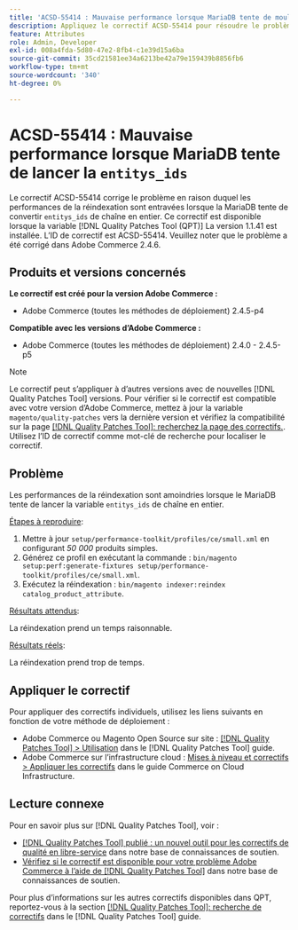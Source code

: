 ```yaml
---
title: 'ACSD-55414 : Mauvaise performance lorsque MariaDB tente de mouler les entitys_ids'
description: Appliquez le correctif ACSD-55414 pour résoudre le problème Adobe Commerce lorsque la MariaDB tente de convertir `entitys_ids` de chaîne en entier, ce qui entrave les performances de la réindexation.
feature: Attributes
role: Admin, Developer
exl-id: 008a4fda-5d80-47e2-8fb4-c1e39d15a6ba
source-git-commit: 35cd21581ee34a6213be42a79e159439b8856fb6
workflow-type: tm+mt
source-wordcount: '340'
ht-degree: 0%

---
```


# ACSD-55414 : Mauvaise performance lorsque MariaDB tente de lancer la `entitys_ids`

Le correctif ACSD-55414 corrige le problème en raison duquel les performances de la réindexation sont entravées lorsque la MariaDB tente de convertir `entitys_ids` de chaîne en entier. Ce correctif est disponible lorsque la variable [!DNL Quality Patches Tool (QPT)] La version 1.1.41 est installée. L’ID de correctif est ACSD-55414. Veuillez noter que le problème a été corrigé dans Adobe Commerce 2.4.6.

## Produits et versions concernés

**Le correctif est créé pour la version Adobe Commerce :**

* Adobe Commerce (toutes les méthodes de déploiement) 2.4.5-p4

**Compatible avec les versions d’Adobe Commerce :**

* Adobe Commerce (toutes les méthodes de déploiement) 2.4.0 - 2.4.5-p5

>[!NOTE]
>
>Le correctif peut s’appliquer à d’autres versions avec de nouvelles [!DNL Quality Patches Tool] versions. Pour vérifier si le correctif est compatible avec votre version d’Adobe Commerce, mettez à jour la variable `magento/quality-patches` vers la dernière version et vérifiez la compatibilité sur la page [[!DNL Quality Patches Tool]: recherchez la page des correctifs.](https://experienceleague.adobe.com/tools/commerce-quality-patches/index.html). Utilisez l’ID de correctif comme mot-clé de recherche pour localiser le correctif.

## Problème

Les performances de la réindexation sont amoindries lorsque le MariaDB tente de lancer la variable `entitys_ids` de chaîne en entier.

<u>Étapes à reproduire</u>:

1. Mettre à jour `setup/performance-toolkit/profiles/ce/small.xml` en configurant *50 000* produits simples.
1. Générez ce profil en exécutant la commande : `bin/magento setup:perf:generate-fixtures setup/performance-toolkit/profiles/ce/small.xml`.
1. Exécutez la réindexation : `bin/magento indexer:reindex catalog_product_attribute`.

<u>Résultats attendus</u>:

La réindexation prend un temps raisonnable.

<u>Résultats réels</u>:

La réindexation prend trop de temps.

## Appliquer le correctif

Pour appliquer des correctifs individuels, utilisez les liens suivants en fonction de votre méthode de déploiement :

* Adobe Commerce ou Magento Open Source sur site : [[!DNL Quality Patches Tool] > Utilisation](https://experienceleague.adobe.com/docs/commerce-operations/tools/quality-patches-tool/usage.html) dans le [!DNL Quality Patches Tool] guide.
* Adobe Commerce sur l’infrastructure cloud : [Mises à niveau et correctifs > Appliquer les correctifs](https://experienceleague.adobe.com/docs/commerce-cloud-service/user-guide/develop/upgrade/apply-patches.html) dans le guide Commerce on Cloud Infrastructure.

## Lecture connexe

Pour en savoir plus sur [!DNL Quality Patches Tool], voir :

* [[!DNL Quality Patches Tool] publié : un nouvel outil pour les correctifs de qualité en libre-service](/help/announcements/adobe-commerce-announcements/magento-quality-patches-released-new-tool-to-self-serve-quality-patches.md) dans notre base de connaissances de soutien.
* [Vérifiez si le correctif est disponible pour votre problème Adobe Commerce à l’aide de [!DNL Quality Patches Tool]](/help/support-tools/patches-available-in-qpt-tool/check-patch-for-magento-issue-with-magento-quality-patches.md) dans notre base de connaissances de soutien.

Pour plus d’informations sur les autres correctifs disponibles dans QPT, reportez-vous à la section [[!DNL Quality Patches Tool]: recherche de correctifs](https://experienceleague.adobe.com/tools/commerce-quality-patches/index.html) dans le [!DNL Quality Patches Tool] guide.
